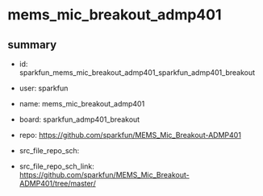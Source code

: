 # mems_mic_breakout_admp401
 
## summary 
* id: sparkfun_mems_mic_breakout_admp401_sparkfun_admp401_breakout
* user: sparkfun
* name: mems_mic_breakout_admp401
* board: sparkfun_admp401_breakout
* repo: https://github.com/sparkfun/MEMS_Mic_Breakout-ADMP401



* src_file_repo_sch: 
* src_file_repo_sch_link: https://github.com/sparkfun/MEMS_Mic_Breakout-ADMP401/tree/master/




